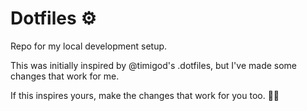 # Dotfiles ⚙️

Repo for my local development setup.

This was initially inspired by @timigod's .dotfiles, but I've made some changes that work for me.

If this inspires yours, make the changes that work for you too. ✌🏽
